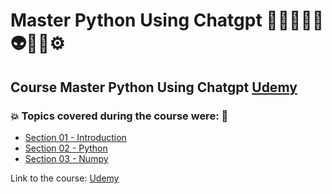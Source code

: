 # Master Python Using Chatgpt 👩🏻‍💻🤯🤖👽🎲🐍⚙️
## Course Master Python Using Chatgpt [Udemy](https://www.udemy.com/course/master-python-using-chatgpt/)
### 💥 Topics covered during the course were: 🚀
- [Section 01 - Introduction](https://github.com/romulovieira777/Master_Python_Using_Chatgpt/tree/main/Section_01_Introduction)
- [Section 02 - Python](https://github.com/romulovieira777/Master_Python_Using_Chatgpt/tree/main/Section_02_Python)
- [Section 03 - Numpy]()

Link to the course: [Udemy](https://www.udemy.com/course/master-python-using-chatgpt/)
